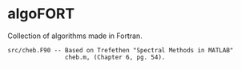 algoFORT
========

Collection of algorithms made in Fortran.

    src/cheb.F90 -- Based on Trefethen "Spectral Methods in MATLAB" 
                    cheb.m, (Chapter 6, pg. 54).



